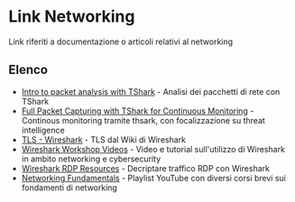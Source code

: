 # Link Networking

Link riferiti a documentazione o articoli relativi al networking

## Elenco

- [Intro to packet analysis with TShark](https://www.youtube.com/watch?v=fu1USvVXQn4) - Analisi dei pacchetti di rete con TShark
- [Full Packet Capturing with TShark for Continuous Monitoring](https://www.youtube.com/watch?v=ikhKUylOJCw) - Continous monitoring tramite thsark, con focalizzazione su threat intelligence
- [TLS - Wireshark](https://wiki.wireshark.org/TLS) - TLS dal Wiki di Wireshark
- [Wireshark Workshop Videos](https://unit42.paloaltonetworks.com/wireshark-workshop-videos/) - Video e tutorial sull'utilizzo di Wireshark in ambito networking e cybersecurity
- [Wireshark RDP Resources](https://github.com/awakecoding/wireshark-rdp) - Decriptare traffico RDP con Wireshark
- [Networking Fundamentals](https://www.youtube.com/playlist?list=PLIFyRwBY_4bRLmKfP1KnZA6rZbRHtxmXi) - Playlist YouTube con diversi corsi brevi sui fondamenti di networking